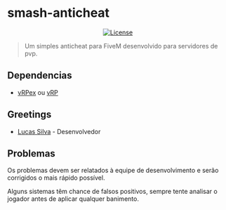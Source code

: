 # smash-anticheat

<p align="center">
  <a href="https://github.com/GHMatti/ghmattimysql/blob/master/license.md">
    <img src="https://img.shields.io/badge/License-MIT-blue.svg" alt="License">
  </a>
</p>

> Um simples anticheat para FiveM desenvolvido para servidores de pvp.

## Dependencias
* [vRPex](https://github.com/contatosummerz/vrpex) ou [vRP](https://github.com/ImagicTheCat/vRP/tree/1.0)

## Greetings
- [Lucas Silva](https://github.com/OLucasPk) - Desenvolvedor


## Problemas

Os problemas devem ser relatados à equipe de desenvolvimento e serão corrigidos o mais rápido possível.

Alguns sistemas têm chance de falsos positivos, sempre tente analisar o jogador antes de aplicar qualquer banimento.
